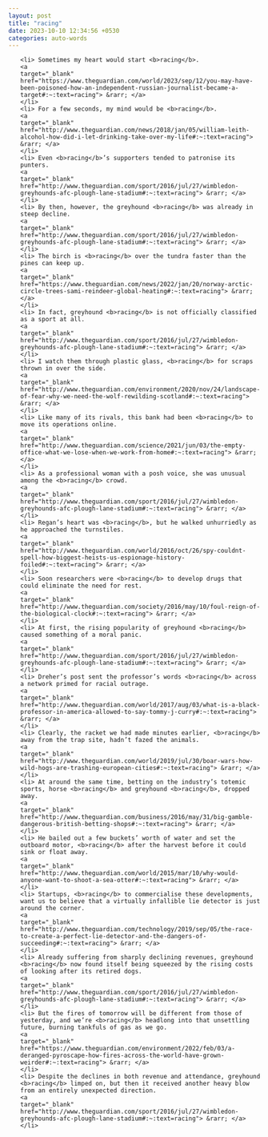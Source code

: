 ```yaml
---
layout: post
title: "racing"
date: 2023-10-10 12:34:56 +0530
categories: auto-words
---
```

<ol>

    <li> Sometimes my heart would start <b>racing</b>.
    <a 
    target="_blank" 
    href="https://www.theguardian.com/world/2023/sep/12/you-may-have-been-poisoned-how-an-independent-russian-journalist-became-a-target#:~:text=racing"> &rarr; </a>
    </li>
    <li> For a few seconds, my mind would be <b>racing</b>.
    <a 
    target="_blank" 
    href="http://www.theguardian.com/news/2018/jan/05/william-leith-alcohol-how-did-i-let-drinking-take-over-my-life#:~:text=racing"> &rarr; </a>
    </li>
    <li> Even <b>racing</b>’s supporters tended to patronise its punters.
    <a 
    target="_blank" 
    href="http://www.theguardian.com/sport/2016/jul/27/wimbledon-greyhounds-afc-plough-lane-stadium#:~:text=racing"> &rarr; </a>
    </li>
    <li> By then, however, the greyhound <b>racing</b> was already in steep decline.
    <a 
    target="_blank" 
    href="http://www.theguardian.com/sport/2016/jul/27/wimbledon-greyhounds-afc-plough-lane-stadium#:~:text=racing"> &rarr; </a>
    </li>
    <li> The birch is <b>racing</b> over the tundra faster than the pines can keep up.
    <a 
    target="_blank" 
    href="https://www.theguardian.com/news/2022/jan/20/norway-arctic-circle-trees-sami-reindeer-global-heating#:~:text=racing"> &rarr; </a>
    </li>
    <li> In fact, greyhound <b>racing</b> is not officially classified as a sport at all.
    <a 
    target="_blank" 
    href="http://www.theguardian.com/sport/2016/jul/27/wimbledon-greyhounds-afc-plough-lane-stadium#:~:text=racing"> &rarr; </a>
    </li>
    <li> I watch them through plastic glass, <b>racing</b> for scraps thrown in over the side.
    <a 
    target="_blank" 
    href="http://www.theguardian.com/environment/2020/nov/24/landscape-of-fear-why-we-need-the-wolf-rewilding-scotland#:~:text=racing"> &rarr; </a>
    </li>
    <li> Like many of its rivals, this bank had been <b>racing</b> to move its operations online.
    <a 
    target="_blank" 
    href="http://www.theguardian.com/science/2021/jun/03/the-empty-office-what-we-lose-when-we-work-from-home#:~:text=racing"> &rarr; </a>
    </li>
    <li> As a professional woman with a posh voice, she was unusual among the <b>racing</b> crowd.
    <a 
    target="_blank" 
    href="http://www.theguardian.com/sport/2016/jul/27/wimbledon-greyhounds-afc-plough-lane-stadium#:~:text=racing"> &rarr; </a>
    </li>
    <li> Regan’s heart was <b>racing</b>, but he walked unhurriedly as he approached the turnstiles.
    <a 
    target="_blank" 
    href="http://www.theguardian.com/world/2016/oct/26/spy-couldnt-spell-how-biggest-heists-us-espionage-history-foiled#:~:text=racing"> &rarr; </a>
    </li>
    <li> Soon researchers were <b>racing</b> to develop drugs that could eliminate the need for rest.
    <a 
    target="_blank" 
    href="http://www.theguardian.com/society/2016/may/10/foul-reign-of-the-biological-clock#:~:text=racing"> &rarr; </a>
    </li>
    <li> At first, the rising popularity of greyhound <b>racing</b> caused something of a moral panic.
    <a 
    target="_blank" 
    href="http://www.theguardian.com/sport/2016/jul/27/wimbledon-greyhounds-afc-plough-lane-stadium#:~:text=racing"> &rarr; </a>
    </li>
    <li> Dreher’s post sent the professor’s words <b>racing</b> across a network primed for racial outrage.
    <a 
    target="_blank" 
    href="http://www.theguardian.com/world/2017/aug/03/what-is-a-black-professor-in-america-allowed-to-say-tommy-j-curry#:~:text=racing"> &rarr; </a>
    </li>
    <li> Clearly, the racket we had made minutes earlier, <b>racing</b> away from the trap site, hadn’t fazed the animals.
    <a 
    target="_blank" 
    href="http://www.theguardian.com/world/2019/jul/30/boar-wars-how-wild-hogs-are-trashing-european-cities#:~:text=racing"> &rarr; </a>
    </li>
    <li> At around the same time, betting on the industry’s totemic sports, horse <b>racing</b> and greyhound <b>racing</b>, dropped away.
    <a 
    target="_blank" 
    href="http://www.theguardian.com/business/2016/may/31/big-gamble-dangerous-british-betting-shops#:~:text=racing"> &rarr; </a>
    </li>
    <li> He bailed out a few buckets’ worth of water and set the outboard motor, <b>racing</b> after the harvest before it could sink or float away.
    <a 
    target="_blank" 
    href="http://www.theguardian.com/world/2015/mar/10/why-would-anyone-want-to-shoot-a-sea-otter#:~:text=racing"> &rarr; </a>
    </li>
    <li> Startups, <b>racing</b> to commercialise these developments, want us to believe that a virtually infallible lie detector is just around the corner.
    <a 
    target="_blank" 
    href="http://www.theguardian.com/technology/2019/sep/05/the-race-to-create-a-perfect-lie-detector-and-the-dangers-of-succeeding#:~:text=racing"> &rarr; </a>
    </li>
    <li> Already suffering from sharply declining revenues, greyhound <b>racing</b> now found itself being squeezed by the rising costs of looking after its retired dogs.
    <a 
    target="_blank" 
    href="http://www.theguardian.com/sport/2016/jul/27/wimbledon-greyhounds-afc-plough-lane-stadium#:~:text=racing"> &rarr; </a>
    </li>
    <li> But the fires of tomorrow will be different from those of yesterday, and we’re <b>racing</b> headlong into that unsettling future, burning tankfuls of gas as we go.
    <a 
    target="_blank" 
    href="https://www.theguardian.com/environment/2022/feb/03/a-deranged-pyroscape-how-fires-across-the-world-have-grown-weirder#:~:text=racing"> &rarr; </a>
    </li>
    <li> Despite the declines in both revenue and attendance, greyhound <b>racing</b> limped on, but then it received another heavy blow from an entirely unexpected direction.
    <a 
    target="_blank" 
    href="http://www.theguardian.com/sport/2016/jul/27/wimbledon-greyhounds-afc-plough-lane-stadium#:~:text=racing"> &rarr; </a>
    </li>